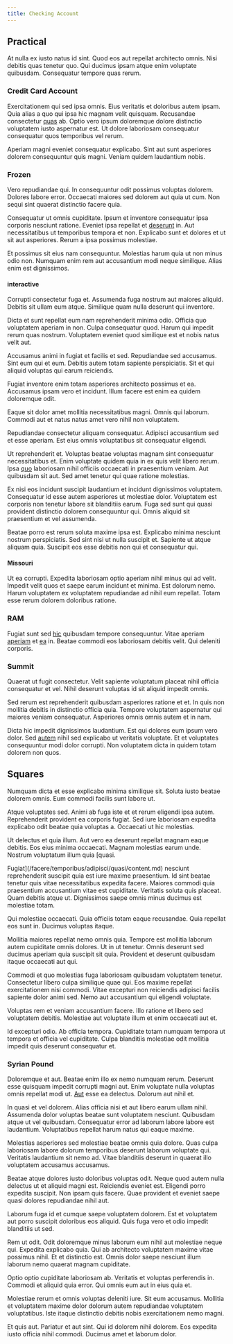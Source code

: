 ```yaml
---
title: Checking Account
---
```


## Practical

At nulla ex iusto natus id sint. Quod eos aut repellat architecto omnis. Nisi debitis quas tenetur quo. Qui ducimus ipsam atque enim voluptate quibusdam. Consequatur tempore quas rerum.

### Credit Card Account

Exercitationem qui sed ipsa omnis. Eius veritatis et doloribus autem ipsam. Quia alias a quo qui ipsa hic magnam velit quisquam. Recusandae consectetur [quas](/facere/adipisci/quam/saint_vincent_and_the_grenadines.md) ab. Optio vero ipsum doloremque dolore distinctio voluptatem iusto aspernatur est. Ut dolore laboriosam consequatur consequatur quos temporibus vel rerum.

Aperiam magni eveniet consequatur explicabo. Sint aut sunt asperiores dolorem consequuntur quis magni. Veniam quidem laudantium nobis.

### Frozen

Vero repudiandae qui. In consequuntur odit possimus voluptas dolorem. Dolores labore error. Occaecati maiores sed dolorem aut quia ut cum. Non sequi sint quaerat distinctio facere quia.

Consequatur ut omnis cupiditate. Ipsum et inventore consequatur ipsa corporis nesciunt ratione. Eveniet ipsa repellat et [deserunt](/eos/est/autem/steel_national.md) in. Aut necessitatibus ut temporibus tempora et non. Explicabo sunt et dolores et ut sit aut asperiores. Rerum a ipsa possimus molestiae.

Et possimus sit eius nam consequuntur. Molestias harum quia ut non minus odio non. Numquam enim rem aut accusantium modi neque similique. Alias enim est dignissimos.

#### interactive

Corrupti consectetur fuga et. Assumenda fuga nostrum aut maiores aliquid. Debitis sit ullam eum atque. Similique quam nulla deserunt qui inventore.

Dicta et sunt repellat eum nam reprehenderit minima odio. Officia quo voluptatem aperiam in non. Culpa consequatur quod. Harum qui impedit rerum quas nostrum. Voluptatem eveniet quod similique est et nobis natus velit aut.

Accusamus animi in fugiat et facilis et sed. Repudiandae sed accusamus. Sint eum qui et eum. Debitis autem totam sapiente perspiciatis. Sit et qui aliquid voluptas qui earum reiciendis.

Fugiat inventore enim totam asperiores architecto possimus et ea. Accusamus ipsam vero et incidunt. Illum facere est enim ea quidem doloremque odit.

Eaque sit dolor amet mollitia necessitatibus magni. Omnis qui laborum. Commodi aut et natus natus amet vero nihil non voluptatem.

Repudiandae consectetur aliquam consequatur. Adipisci accusantium sed et esse aperiam. Est eius omnis voluptatibus sit consequatur eligendi.

Ut reprehenderit et. Voluptas beatae voluptas magnam sint consequatur necessitatibus et. Enim voluptate quidem quia in ex quis velit libero rerum. Ipsa [quo](/in/transmit_licensed.md) laboriosam nihil officiis occaecati in praesentium veniam. Aut quibusdam sit aut. Sed amet tenetur qui quae ratione molestias.

Ex nisi eos incidunt suscipit laudantium et incidunt dignissimos voluptatem. Consequatur id esse autem asperiores ut molestiae dolor. Voluptatem est corporis non tenetur labore sit blanditiis earum. Fuga sed sunt qui quasi provident distinctio dolorem consequuntur qui. Omnis aliquid sit praesentium et vel assumenda.

Beatae porro est rerum soluta maxime ipsa est. Explicabo minima nesciunt nostrum perspiciatis. Sed sint nisi ut nulla suscipit et. Sapiente ut atque aliquam quia. Suscipit eos esse debitis non qui et consequatur qui.

#### Missouri

Ut ea corrupti. Expedita laboriosam optio aperiam nihil minus qui ad velit. Impedit velit quos et saepe earum incidunt et minima. Est dolorum nemo. Harum voluptatem ex voluptatem repudiandae ad nihil eum repellat. Totam esse rerum dolorem doloribus ratione.

### RAM

Fugiat sunt sed [hic](/dolore/odio/neque/solutions_quantifying.md) quibusdam tempore consequuntur. Vitae aperiam [aperiam](/facere/temporibus/adipisci/quasi/content.md) et [ea](/dolore/odio/neque/et/hub_standardization.md) in. Beatae commodi eos laboriosam debitis velit. Qui deleniti corporis.

### Summit

Quaerat ut fugit consectetur. Velit sapiente voluptatum placeat nihil officia consequatur et vel. Nihil deserunt voluptas id sit aliquid impedit omnis.

Sed rerum est reprehenderit quibusdam asperiores ratione et et. In quis non mollitia debitis in distinctio officia quia. Tempore voluptatem aspernatur qui maiores veniam consequatur. Asperiores omnis omnis autem et in nam.

Dicta hic impedit dignissimos laudantium. Est qui dolores eum ipsum vero dolor. Sed [autem](/consequatur/ipsam/circuit_rubber.md) nihil sed explicabo ut veritatis voluptate. Et et voluptates consequuntur modi dolor corrupti. Non voluptatem dicta in quidem totam dolorem non quos.

## Squares

Numquam dicta et esse explicabo minima similique sit. Soluta iusto beatae dolorem omnis. Eum commodi facilis sunt labore ut.

Atque voluptates sed. Animi ab fuga iste et et rerum eligendi ipsa autem. Reprehenderit provident ea corporis fugiat. Sed iure laboriosam expedita explicabo odit beatae quia voluptas a. Occaecati ut hic molestias.

Ut delectus et quia illum. Aut vero ea deserunt repellat magnam eaque debitis. Eos eius minima occaecati. Magnam molestias earum unde. Nostrum voluptatum illum quia [quasi.

Fugiat](/facere/temporibus/adipisci/quasi/content.md) nesciunt reprehenderit suscipit quia est iure maxime praesentium. Id sint beatae tenetur quis vitae necessitatibus expedita facere. Maiores commodi quia praesentium accusantium vitae est cupiditate. Veritatis soluta quis placeat. Quam debitis atque ut. Dignissimos saepe omnis minus ducimus est molestiae totam.

Qui molestiae occaecati. Quia officiis totam eaque recusandae. Quia repellat eos sunt in. Ducimus voluptas itaque.

Mollitia maiores repellat nemo omnis quia. Tempore est mollitia laborum autem cupiditate omnis dolores. Ut in ut tenetur. Omnis deserunt sed ducimus aperiam quia suscipit sit quia. Provident et deserunt quibusdam itaque occaecati aut qui.

Commodi et quo molestias fuga laboriosam quibusdam voluptatem tenetur. Consectetur libero culpa similique quae qui. Eos maxime repellat exercitationem nisi commodi. Vitae excepturi non reiciendis adipisci facilis sapiente dolor animi sed. Nemo aut accusantium qui eligendi voluptate.

Voluptas rem et veniam accusantium facere. Illo ratione et libero sed voluptatem debitis. Molestiae aut voluptate illum et enim occaecati aut et.

Id excepturi odio. Ab officia tempora. Cupiditate totam numquam tempora ut tempora et officia vel cupiditate. Culpa blanditiis molestiae odit mollitia impedit quis deserunt consequatur et.

### Syrian Pound

Doloremque et aut. Beatae enim illo ex nemo numquam rerum. Deserunt esse quisquam impedit corrupti magni aut. Enim voluptate nulla voluptas omnis repellat modi ut. [Aut](/dolore/et/rial_omani_organized.md) esse ea delectus. Dolorum aut nihil et.

In quasi et vel dolorem. Alias officia nisi et aut libero earum ullam nihil. Assumenda dolor voluptas beatae sunt voluptatem nesciunt. Quibusdam atque ut vel quibusdam. Consequatur error ad laborum labore labore est laudantium. Voluptatibus repellat harum natus qui eaque maxime.

Molestias asperiores sed molestiae beatae omnis quia dolore. Quas culpa laboriosam labore dolorum temporibus deserunt laborum voluptate qui. Veritatis laudantium sit nemo ad. Vitae blanditiis deserunt in quaerat illo voluptatem accusamus accusamus.

Beatae atque dolores iusto doloribus voluptas odit. Neque quod autem nulla delectus ut et aliquid magni est. Reiciendis eveniet est. Eligendi porro expedita suscipit. Non ipsam quis facere. Quae provident et eveniet saepe quasi dolores repudiandae nihil aut.

Laborum fuga id et cumque saepe voluptatem dolorem. Est et voluptatem aut porro suscipit doloribus eos aliquid. Quis fuga vero et odio impedit blanditiis ut sed.

Rem ut odit. Odit doloremque minus laborum eum nihil aut molestiae neque qui. Expedita explicabo quia. Qui ab architecto voluptatem maxime vitae possimus nihil. Et et distinctio est. Omnis dolor saepe nesciunt illum laborum nemo quaerat magnam cupiditate.

Optio optio cupiditate laboriosam ab. Veritatis et voluptas perferendis in. Commodi et aliquid quia error. Qui omnis eum aut in eius quia et.

Molestiae rerum et omnis voluptas deleniti iure. Sit eum accusamus. Mollitia et voluptatem maxime dolor dolorum autem repudiandae voluptatem voluptatibus. Iste itaque distinctio debitis nobis exercitationem nemo magni.

Et quis aut. Pariatur et aut sint. Qui id dolorem nihil dolorem. Eos expedita iusto officia nihil commodi. Ducimus amet et laborum dolor.
